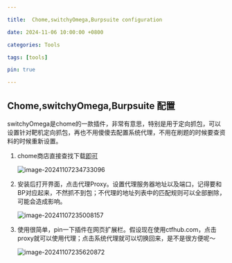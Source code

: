 ```yaml
---

title:  Chome,switchyOmega,Burpsuite configuration

date: 2024-11-06 10:00:00 +0800

categories: Tools

tags: [tools]

pin: true

---
```


## Chome,switchyOmega,Burpsuite 配置 

switchyOmega是chome的一款插件，非常有意思，特别是用于定向抓包，可以设置针对靶机定向抓包，再也不用傻傻去配置系统代理，不用在刷题的时候要查资料的时候重新设置。

1. chome商店直接查找下载[即可](https://chromewebstore.google.com/search/Proxy%20SwitchyOmega?hl=zh-CN&utm_source=ext_sidebar)

   ![image-20241107234733096](https://cdn.jsdelivr.net/gh/Beam-boop/cloudimages/imagesimage-20241107234733096.png)

2. 安装后打开界面，点击代理Proxy。设置代理服务器地址以及端口，记得要和BP对应起来，不然抓不到包；不代理的地址列表中的匹配规则可以全部删除，可能会造成影响。

   ![image-20241107235008157](https://cdn.jsdelivr.net/gh/Beam-boop/cloudimages/imagesimage-20241107235008157.png)

3. 使用很简单，pin一下插件在网页扩展栏。假设现在使用ctfhub.com，点击proxy就可以使用代理；点击系统代理就可以切换回来，是不是很方便呢～

   ![image-20241107235620872](https://cdn.jsdelivr.net/gh/Beam-boop/cloudimages/imagesimage-20241107235620872.png)

